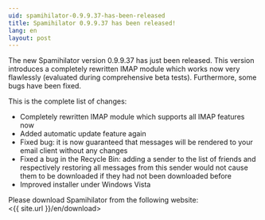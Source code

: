 ```yaml
---
uid: spamihilator-0.9.9.37-has-been-released
title: Spamihilator 0.9.9.37 has been released!
lang: en
layout: post
---
```


The new Spamihilator version 0.9.9.37 has just been released. This version
introduces a completely rewritten IMAP module which works now very flawlessly
(evaluated during comprehensive beta tests). Furthermore, some bugs have been fixed.

This is the complete list of changes:

* Completely rewritten IMAP module which supports all IMAP features now
* Added automatic update feature again
* Fixed bug: it is now guaranteed that messages will be rendered to your
  email client without any changes
* Fixed a bug in the Recycle Bin: adding a sender to the list of friends
  and respectively restoring all messages from this sender would not cause
  them to be downloaded if they had not been downloaded before
* Improved installer under Windows Vista

Please download Spamihilator from the following website:  
<{{ site.url }}/en/download>
